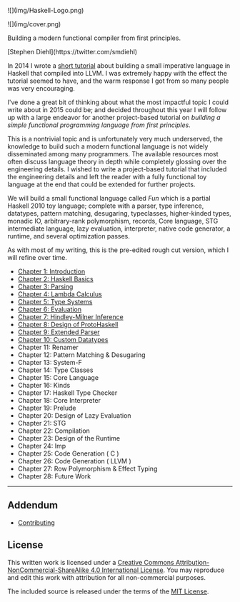 <!--
<p class="logo">
![](img/cover_image.jpg)
</p>
-->

<p class="halfbreak">
</p>

<p class="logo">
![](img/Haskell-Logo.png)
</p>

<p class="logo">
![](img/cover.png)
</p>

<p class="center tagline">
Building a modern functional compiler from first principles.
</p>

<p class="center author">
[Stephen Diehl](https://twitter.com/smdiehl)
</p>

<p class="halfbreak">
</p>

<p class="break">
</p>

In 2014 I wrote a [short tutorial](http://www.stephendiehl.com/llvm/) about
building a small imperative language in Haskell that compiled into LLVM. I was
extremely happy with the effect the tutorial seemed to have, and the warm
response I got from so many people was very encouraging.

I've done a great bit of thinking about what the most impactful topic I could
write about in 2015 could be; and decided throughout this year I will follow up
with a large endeavor for another project-based tutorial on *building a simple
functional programming language from first principles*.

This is a nontrivial topic and is unfortunately very much underserved, the
knowledge to build such a modern functional language is not widely disseminated
among many programmers.  The available resources most often discuss language
theory in depth while completely glossing over the engineering details. I wished
to write a project-based tutorial that included the engineering details and left
the reader with a fully functional toy language at the end that could be
extended for further projects.

We will build a small functional language called *Fun* which is a partial
Haskell 2010 toy language; complete with a parser, type inference, datatypes,
pattern matching, desugaring, typeclasses, higher-kinded types, monadic IO,
arbitrary-rank polymorphism, records, Core language, STG intermediate language,
lazy evaluation, interpreter, native code generator, a runtime, and several
optimization passes.

As with most of my writing, this is the pre-edited rough cut version, which I
will refine over time.

* [Chapter 1: Introduction](000_introduction.html)
* [Chapter 2: Haskell Basics](001_basics.html)
* [Chapter 3: Parsing](002_parsers.html)
* [Chapter 4: Lambda Calculus](003_lambda_calculus.html)
* [Chapter 5: Type Systems](004_type_systems.html)
* [Chapter 6: Evaluation](005_evaluation.html)
* [Chapter 7: Hindley-Milner Inference](006_hindley_milner.html)
* [Chapter 8: Design of ProtoHaskell](007_path.html)
* [Chapter 9: Extended Parser](http://dev.stephendiehl.com/fun/008_extended_parser.html)
* [Chapter 10: Custom Datatypes](http://dev.stephendiehl.com/fun/009_datatypes.html)
* Chapter 11: Renamer
* Chapter 12: Pattern Matching & Desugaring
* Chapter 13: System-F
* Chapter 14: Type Classes
* Chapter 15: Core Language
* Chapter 16: Kinds
* Chapter 17: Haskell Type Checker
* Chapter 18: Core Interpreter
* Chapter 19: Prelude
* Chapter 20: Design of Lazy Evaluation
* Chapter 21: STG
* Chapter 22: Compilation
* Chapter 23: Design of the Runtime
* Chapter 24: Imp
* Chapter 25: Code Generation ( C )
* Chapter 26: Code Generation ( LLVM )
* Chapter 27: Row Polymorphism & Effect Typing
* Chapter 28: Future Work

***

Addendum
--------

* [Contributing](contributing.html)

License
-------

This written work is licensed under a <a rel="license"
href="http://creativecommons.org/licenses/by-nc-sa/4.0/">Creative Commons
Attribution-NonCommercial-ShareAlike 4.0 International License</a>. You may
reproduce and edit this work with attribution for all non-commercial purposes.

The included source is released under the terms of the [MIT License](http://opensource.org/licenses/MIT).
